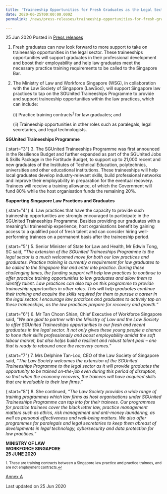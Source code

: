 ```yaml
---
title: 'Traineeship Opportunities for Fresh Graduates as the Legal Sector Prepares for Recovery Amidst COVID-19'
date: 2020-06-25T00:00:00.000Z
permalink: /news/press-releases/traineeship-opportunities-for-fresh-graduates-as-the-legal-sector-prepares-for-recovery-amidst-covid-19/

---
```



25 Jun 2020 Posted in [Press releases](/news/press-releases)

1.	Fresh graduates can now look forward to more support to take on traineeship opportunities in the legal sector. These traineeships opportunities will support graduates in their professional development and boost their employability and help law graduates meet the necessary practice training requirements to be called to the Singapore Bar. 

2.	The Ministry of Law and Workforce Singapore (WSG), in collaboration with the Law Society of Singapore (LawSoc), will support Singapore law practices to tap on the SGUnited Traineeships Programme to provide and support traineeship opportunities within the law practices, which can include:

    (i)	Practice training contracts<sup><a href="#fn1" id="ref1">1</a></sup> for law graduates; and 

    (ii)	Traineeship opportunities in other roles such as paralegals, legal secretaries, and legal technologists.

**SGUnited Traineeships Programme**

{:start="3"}
3.	The SGUnited Traineeships Programme was first announced in the Resilience Budget and further expanded as part of the SGUnited Jobs & Skills Package in the Fortitude Budget, to support up to 21,000 recent and new graduates of the Institutes of Technical Education, polytechnics, universities and other educational institutions. These traineeships will help local graduates develop industry-relevant skills, build professional networks and improve their employability in preparation for the eventual recovery. Trainees will receive a training allowance, of which the Government will fund 80% while the host organisation funds the remaining 20%.

**Supporting Singapore Law Practices and Graduates**

{:start="4"}
4.	Law practices that have the capacity to provide such traineeship opportunities are strongly encouraged to participate in the SGUnited Traineeships Programme. Besides providing our graduates with a meaningful traineeship experience, host organisations benefit by gaining access to a qualified pool of fresh talent and can consider hiring well-performing trainees on a permanent basis after the traineeship period.  

{:start="5"}
5.	Senior Minister of State for Law and Health, Mr Edwin Tong, SC said, *“The extension of the SGUnited Traineeships Programme to the legal sector is a much welcomed move for both our law practices and graduates. Practice training is currently a requirement for law graduates to be called to the Singapore Bar and enter into practice. During these challenging times, the funding support will help law practices to continue to offer practice training opportunities to law graduates and allow them to identify talent. Law practices can also tap on this programme to provide traineeship opportunities in other roles. This will help graduates continue their training and acquire the skills required for them to pursue a career in the legal sector. I encourage law practices and graduates to actively tap on these traineeships, as the law practices prepare for recovery and growth.”*

{:start="6"}
6.	Mr Tan Choon Shian, Chief Executive of Workforce Singapore said, *“We are glad to partner with the Ministry of Law and the Law Society to offer SGUnited Traineeships opportunities to our fresh and recent graduates in the legal sector. It not only gives these young people a chance to hone their skills professionally and boost employability amidst the soft labour market, but also helps build a resilient and robust talent pool – one that is ready to rebound once the recovery comes.”*

{:start="7"}
7.	Mrs Delphine Tan-Loo, CEO of the Law Society of Singapore said, *“The Law Society welcomes the extension of the SGUnited Traineeships Programme to the legal sector as it will provide graduates the opportunity to be trained on-the-job even during this period of disruption, so that when the economy recovers, the trainees will have acquired skills that are invaluable to their law firms.”*

{:start="8"}
8.	She continued, *“The Law Society provides a wide range of training programmes which law firms as host organisations under SGUnited Traineeships Programme can tap into for their trainees. Our programmes for practice trainees cover the black letter law, practice management matters such as ethics, risk management and anti-money laundering, as well as personal effectiveness and well-being matters. We also offer programmes for paralegals and legal secretaries to keep them abreast of developments in legal technology, cybersecurity and data protection for law practices.”*


**MINISTRY OF LAW**
<br>**WORKFORCE SINGAPORE**
<br>**25 JUNE 2020**

<p><sup id="fn1">1. These are training contracts between a Singapore law practice and practice trainees, and are not employment contracts.<a href="#ref1" title="Jump back to footnote 1 in the text.">↩</a></sup></p>

[Annex A](/files/news/press-releases/2020/7/Annex_A_Factsheet.pdf)

<p class="right-side-updated">Last updated on 25 Jun 2020</p>
